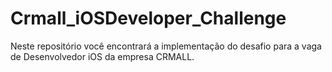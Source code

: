 # Crmall_iOSDeveloper_Challenge
Neste repositório você encontrará a implementação do desafio para a vaga de Desenvolvedor iOS da empresa CRMALL.
